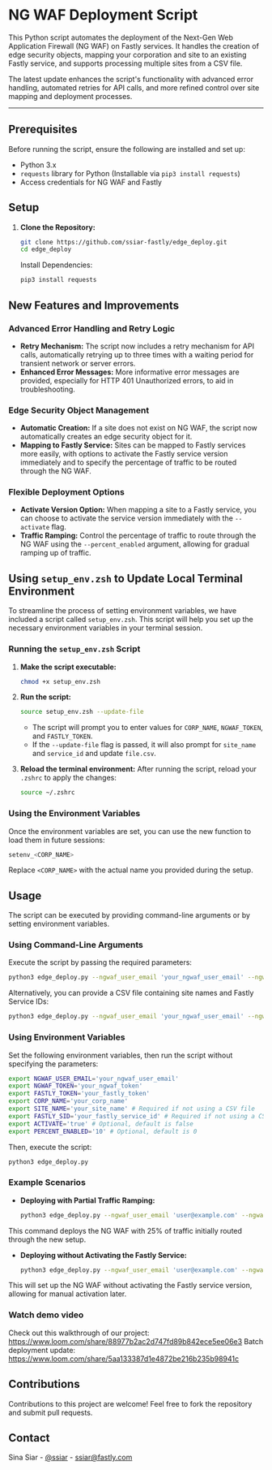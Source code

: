 # NG WAF Deployment Script

This Python script automates the deployment of the Next-Gen Web Application Firewall (NG WAF) on Fastly services. It handles the creation of edge security objects, mapping your corporation and site to an existing Fastly service, and supports processing multiple sites from a CSV file.

The latest update enhances the script's functionality with advanced error handling, automated retries for API calls, and more refined control over site mapping and deployment processes.

---

## Prerequisites

Before running the script, ensure the following are installed and set up:

- Python 3.x
- `requests` library for Python (Installable via `pip3 install requests`)
- Access credentials for NG WAF and Fastly

## Setup

1. **Clone the Repository:**
   ```bash
   git clone https://github.com/ssiar-fastly/edge_deploy.git
   cd edge_deploy
   ```
   Install Dependencies:
   ```bash
   pip3 install requests
   ```

## New Features and Improvements

### Advanced Error Handling and Retry Logic

- **Retry Mechanism:** The script now includes a retry mechanism for API calls, automatically retrying up to three times with a waiting period for transient network or server errors.
- **Enhanced Error Messages:** More informative error messages are provided, especially for HTTP 401 Unauthorized errors, to aid in troubleshooting.

### Edge Security Object Management

- **Automatic Creation:** If a site does not exist on NG WAF, the script now automatically creates an edge security object for it.
- **Mapping to Fastly Service:** Sites can be mapped to Fastly services more easily, with options to activate the Fastly service version immediately and to specify the percentage of traffic to be routed through the NG WAF.

### Flexible Deployment Options

- **Activate Version Option:** When mapping a site to a Fastly service, you can choose to activate the service version immediately with the `--activate` flag.
- **Traffic Ramping:** Control the percentage of traffic to route through the NG WAF using the `--percent_enabled` argument, allowing for gradual ramping up of traffic.

## Using `setup_env.zsh` to Update Local Terminal Environment

To streamline the process of setting environment variables, we have included a script called `setup_env.zsh`. This script will help you set up the necessary environment variables in your terminal session.

### Running the `setup_env.zsh` Script

1. **Make the script executable:**
   ```bash
   chmod +x setup_env.zsh
   ```
2. **Run the script:**
   ```bash
   source setup_env.zsh --update-file
   ```
   - The script will prompt you to enter values for `CORP_NAME`, `NGWAF_TOKEN`, and `FASTLY_TOKEN`.
   - If the `--update-file` flag is passed, it will also prompt for `site_name` and `service_id` and update `file.csv`.

3. **Reload the terminal environment:**
   After running the script, reload your `.zshrc` to apply the changes:
   ```bash
   source ~/.zshrc
   ```

### Using the Environment Variables

Once the environment variables are set, you can use the new function to load them in future sessions:

```bash
setenv_<CORP_NAME>
```

Replace `<CORP_NAME>` with the actual name you provided during the setup.

## Usage

The script can be executed by providing command-line arguments or by setting environment variables.

### Using Command-Line Arguments

Execute the script by passing the required parameters:

```bash
python3 edge_deploy.py --ngwaf_user_email 'your_ngwaf_user_email' --ngwaf_token 'your_ngwaf_token' --fastly_token 'your_fastly_token' --corp_name 'your_corp_name' --site_name 'your_site_name' --fastly_sid 'your_fastly_service_id' [--activate] [--percent_enabled <0-100>]
```

Alternatively, you can provide a CSV file containing site names and Fastly Service IDs:

```bash
python3 edge_deploy.py --ngwaf_user_email 'your_ngwaf_user_email' --ngwaf_token 'your_ngwaf_token' --fastly_token 'your_fastly_token' --corp_name 'your_corp_name' --csv_file 'path/to/sites.csv' [--activate] [--percent_enabled <0-100>]
```

### Using Environment Variables

Set the following environment variables, then run the script without specifying the parameters:

```bash
export NGWAF_USER_EMAIL='your_ngwaf_user_email'
export NGWAF_TOKEN='your_ngwaf_token'
export FASTLY_TOKEN='your_fastly_token'
export CORP_NAME='your_corp_name'
export SITE_NAME='your_site_name' # Required if not using a CSV file
export FASTLY_SID='your_fastly_service_id' # Required if not using a CSV file
export ACTIVATE='true' # Optional, default is false
export PERCENT_ENABLED='10' # Optional, default is 0
```

Then, execute the script:

```bash
python3 edge_deploy.py
```

### Example Scenarios

- **Deploying with Partial Traffic Ramping:**
  ```bash
  python3 edge_deploy.py --ngwaf_user_email 'user@example.com' --ngwaf_token 'token123' --fastly_token 'fastlykey123' --corp_name 'MyCorp' --site_name 'MySite' --fastly_sid 'serviceID' --activate --percent_enabled 25
  ```

This command deploys the NG WAF with 25% of traffic initially routed through the new setup.

- **Deploying without Activating the Fastly Service:**
  ```bash
  python3 edge_deploy.py --ngwaf_user_email 'user@example.com' --ngwaf_token 'token123' --fastly_token 'fastlykey123' --corp_name 'MyCorp' --site_name 'MySite' --fastly_sid 'serviceID'
  ```

This will set up the NG WAF without activating the Fastly service version, allowing for manual activation later.

### Watch demo video
Check out this walkthrough of our project: https://www.loom.com/share/88977b2ac2d747fd89b842ece5ee06e3
Batch deployment update: https://www.loom.com/share/5aa133387d1e4872be216b235b98941c

## Contributions

Contributions to this project are welcome! Feel free to fork the repository and submit pull requests.

## Contact

Sina Siar - [@ssiar](https://linkedin.com/in/ssiar) - ssiar@fastly.com
